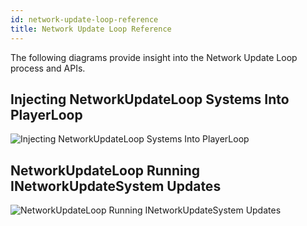 ```yaml
---
id: network-update-loop-reference
title: Network Update Loop Reference 
---
```


The following diagrams provide insight into the Network Update Loop process and APIs.

## Injecting NetworkUpdateLoop Systems Into PlayerLoop

<div class="imgwhite">

![Injecting NetworkUpdateLoop Systems Into PlayerLoop](/img/injecting-networkupdatesloop.svg)

</div>

## NetworkUpdateLoop Running INetworkUpdateSystem Updates

<div class="imgwhite">

![NetworkUpdateLoop Running INetworkUpdateSystem Updates](/img/runninginetworkupdatesystemupdates.svg)

</div>
